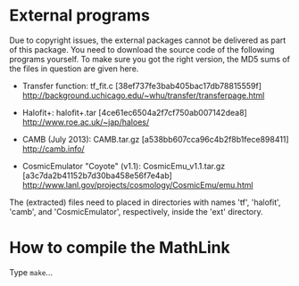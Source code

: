 
External programs
=================

Due to copyright issues, the external packages cannot be delivered as part
of this package. You need to download the source code of the following
programs yourself. To make sure you got the right version, the MD5 sums of
the files in question are given here.

  * Transfer function: 
    tf_fit.c                [38ef737fe3bab405bac17db78815559f]
    http://background.uchicago.edu/~whu/transfer/transferpage.html

  * Halofit+:
    halofit+.tar            [4ce61ec6504a2f7cf750ab007142dea8]
    http://www.roe.ac.uk/~jap/haloes/

  * CAMB (July 2013):
    CAMB.tar.gz             [a538bb607cca96c4b2f8b1fece898411]  
    http://camb.info/

  * CosmicEmulator "Coyote" (v1.1):
    CosmicEmu_v1.1.tar.gz   [a3c7da2b41152b7d30ba458e56f7e4ab]  
    http://www.lanl.gov/projects/cosmology/CosmicEmu/emu.html

The (extracted) files need to placed in directories with names 'tf',
'halofit', 'camb', and 'CosmicEmulator', respectively, inside the 'ext'
directory.


How to compile the MathLink
===========================

Type `make`...

